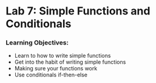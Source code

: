 # Lab 7: Simple Functions and Conditionals

### Learning Objectives:

- Learn to how to write simple functions
- Get into the habit of writing simple functions
- Making sure your functions work
- Use conditionals if-then-else
